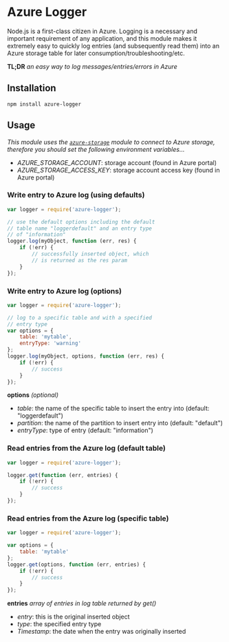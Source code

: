 # Azure Logger

Node.js is a first-class citizen in Azure.  Logging is a necessary and important requirement of any application, and this module makes it extremely easy to quickly log entries (and subsequently read them) into an Azure storage table for later consumption/troubleshooting/etc.

**TL;DR** *an easy way to log messages/entries/errors in Azure*

## Installation

```
npm install azure-logger
```

## Usage

*This module uses the [`azure-storage`](https://www.npmjs.com/package/azure-storage) module to connect to Azure storage, therefore you should set the following environment variables...*
 - *AZURE_STORAGE_ACCOUNT*: storage account (found in Azure portal)
 - *AZURE_STORAGE_ACCESS_KEY*: storage account access key (found in Azure portal)

### Write entry to Azure log (using defaults)

```javascript
var logger = require('azure-logger');

// use the default options including the default 
// table name "loggerdefault" and an entry type 
// of "information"
logger.log(myObject, function (err, res) {
    if (!err) {
        // successfully inserted object, which 
        // is returned as the res param
    }
});
```
### Write entry to Azure log (options)

```javascript
var logger = require('azure-logger');

// log to a specific table and with a specified 
// entry type
var options = {
    table: 'mytable',
    entryType: 'warning'
};
logger.log(myObject, options, function (err, res) {
    if (!err) {
        // success
    }
});
```

**options** *(optional)*
- *table*: the name of the specific table to insert the entry into (default: "loggerdefault")
- *partition*: the name of the partition to insert entry into (default: "default")
- *entryType*: type of entry (default: "information")

### Read entries from the Azure log (default table)

```javascript
var logger = require('azure-logger');

logger.get(function (err, entries) {
    if (!err) {
        // success
    }
});
```

### Read entries from the Azure log (specific table)

```javascript
var logger = require('azure-logger');

var options = {
    table: 'mytable'
};
logger.get(options, function (err, entries) {
    if (!err) {
        // success
    }
});
```

**entries** *array of entries in log table returned by get()*
 - *entry*: this is the original inserted object
 - *type*: the specified entry type
 - *Timestamp*: the date when the entry was originally inserted